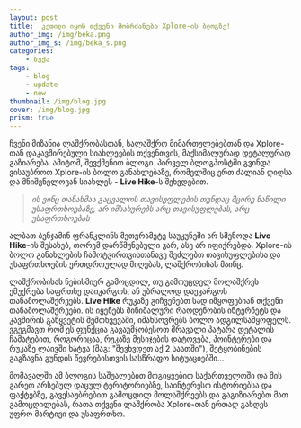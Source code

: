 ```yaml
---
layout: post
title:  კეთილი იყოს თქვენი მობრძანება Xplore-ის ბლოგზე!
author_img: /img/beka.png
author_img_s: /img/beka_s.png
categories: 
    - ბექა
tags: 
    - blog
    - update
    - new
thumbnail: /img/blog.jpg
cover: /img/blog.jpg
prism: true
---
```

ჩვენი მიზანია ლაშქრობასთან, სალაშქრო მიმართულებებთან და Xplore-თან დაკავშირებული სიახლეების თქვენთვის, მაქსიმალურად დეტალურად გაზიარება. ამიტომ, შევქმენით ბლოგი. პირველ ბლოგპოსტში გვინდა ვისაუბროთ Xplore-ის ბოლო განახლებაზე, რომელშიც ერთ ძალიან დიდსა და მნიშვნელოვან სიახლეს - **Live Hike**-ს შეხვდებით. 

<blockquote>
	<i>ის ვინც თანახმაა გაცვალოს თავისუფლების თუნდაც მცირე ნაწილი უსაფრთხოებაზე, არ იმსახურებს არც თავისუფლებას, არც უსაფრთხოებას</i>
</blockquote>

ალბათ ბენჯამინ ფრანკლინს მეთვრამეტე საუკუნეში არ სმენოდა **Live Hike**-ის შესახებ, თორემ დარწმუნებული ვარ, ასე არ იფიქრებდა. Xplore-ის ბოლო განახლების ჩამოტვირთვისთანავე შეძლებთ თავისუფლებისა და უსაფრთხოების ერთდროულად მიღებას, ლაშქრობისას მაინც.

ლაშქრობისას ნებისმიერ გამოცდილ, თუ გამოუცდელ მოლაშქრეს ემუქრება საფრთხე დაიკარგოს, ან უბრალოდ დაეკარგოს თანამოლაშქრეებს. **Live Hike** რუკაზე გიჩვენებთ სად იმყოფებიან თქვენი თანამოლაშქრეები. ის იყენებს მინიმალური რაოდენობის ინტერნეტს და კავშირის გაწყვეტის შემთხვევაში, იმახსოვრებს ბოლო ადგილსამყოფელს. ვგეგმავთ რომ ეს ფუნქცია გავაუმჯობესოთ მრავალი პატარა დეტალის ჩამატებით, როგორიცაა, რუკაზე მესიჯების დატოვება, პოინტერები და რუკაზე ლაივში ხატვა (მაგ: "შევხვდეთ აქ 2 საათში"), შეტყობინების გაგზავნა გუნდის წევრებისთვის სასწრაფო სიტუაციებში...

მომავალში ამ ბლოგის საშუალებით მოგიყვებით საქართველოში და მის გარეთ არსებულ დაცულ ტერიტორიებზე, საინტერესო ისტორიებსა და ფაქტებზე, გავესაუბრებით გამოცდილ მოლაშქრეებს და გაგიზიარებთ მათ გამოცდილებას, რათა თქვენი ლაშქრობა Xplore-თან ერთად გახდეს უფრო მარტივი და უსაფრთხო.